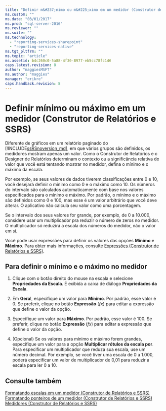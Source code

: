 ```yaml
---
title: "Definir m&#237;nimo ou m&#225;ximo em um medidor (Construtor de Relat&#243;rios e SSRS) | Microsoft Docs"
ms.custom: ""
ms.date: "03/01/2017"
ms.prod: "sql-server-2016"
ms.reviewer: ""
ms.suite: ""
ms.technology: 
  - "reporting-services-sharepoint"
  - "reporting-services-native"
ms.tgt_pltfrm: ""
ms.topic: "article"
ms.assetid: b4c260c0-5a88-4f30-8977-eb5cc78fc146
caps.latest.revision: 8
author: "maggiesMSFT"
ms.author: "maggies"
manager: "erikre"
caps.handback.revision: 8
---
```

# Definir m&#237;nimo ou m&#225;ximo em um medidor (Construtor de Relat&#243;rios e SSRS)
  Diferente de gráficos em um relatório paginado do [!INCLUDE[ssRSnoversion_md](../../includes/ssrsnoversion-md.md)], em que vários grupos são definidos, os medidores mostram apenas um valor. Como o Construtor de Relatórios e o Designer de Relatórios determinam o contexto ou a significância relativa do valor que você está tentando mostrar no medidor, defina o mínimo e o máximo da escala.   
    
  Por exemplo, se seus valores de dados tiverem classificações entre 0 e 10, você desejará definir o mínimo como 0 e o máximo como 10. Os números do intervalo são calculados automaticamente com base nos valores especificados para o mínimo e máximo. Por padrão, o mínimo e o máximo são definidos como 0 e 100, mas esse é um valor arbitrário que você deve alterar. O aplicativo não calcula seu valor como uma porcentagem.  
  
 Se o intervalo dos seus valores for grande, por exemplo, de 0 a 10.000, considere usar um multiplicador pra reduzir o número de zeros no medidor. O multiplicador só reduzirá a escala dos números do medidor, não o valor em si.  
  
 Você pode usar expressões para definir os valores das opções **Mínimo** e **Máximo**. Para obter mais informações, consulte [Expressões &#40;Construtor de Relatórios e SSRS&#41;](../../reporting-services/report-design/expressions-report-builder-and-ssrs.md).  
  
## Para definir o mínimo e o máximo no medidor  
  
1.  Clique com o botão direito do mouse na escala e selecione **Propriedades da Escala**. É exibida a caixa de diálogo **Propriedades da Escala**.  
  
2.  Em **Geral**, especifique um valor para **Mínimo**. Por padrão, esse valor é 0. Se preferir, clique no botão **Expressão** (*fx*) para editar a expressão que define o valor da opção.  
  
3.  Especifique um valor para **Máximo**. Por padrão, esse valor é 100. Se preferir, clique no botão **Expressão** (*fx*) para editar a expressão que define o valor da opção.  
  
4.  (Opcional) Se os valores para mínimo e máximo forem grandes, especifique um valor para a opção **Multiplicar rótulos da escala por**. Para especificar um multiplicador que reduza sua escala, use um número decimal. Por exemplo, se você tiver uma escala de 0 a 1.000, poderá especificar um valor de multiplicador de 0,01 para reduzir a escala para ler 0 a 10.  
  
## Consulte também  
 [Formatando escalas em um medidor &#40;Construtor de Relatórios e SSRS&#41;](../../reporting-services/report-design/formatting-scales-on-a-gauge-report-builder-and-ssrs.md)   
 [Formatando ponteiros de um medidor &#40;Construtor de Relatórios e SSRS&#41;](../../reporting-services/report-design/formatting-pointers-on-a-gauge-report-builder-and-ssrs.md)   
 [Medidores &#40;Construtor de Relatórios e SSRS&#41;](../../reporting-services/report-design/gauges-report-builder-and-ssrs.md)  
  
  